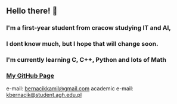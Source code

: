 ## Hello there! 👋

### I'm a first-year student from cracow studying IT and AI,
### I dont know much, but I hope that will change soon.
### I'm currently learning C, C++, Python and lots of Math

### [My GitHub Page](https://kamilb28.github.io/KamilBernacik.github.io)

e-mail: bernacikkamil@gmail.com
academic e-mail: kbernacik@student.agh.edu.pl
